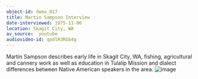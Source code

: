 ```yaml
---
object-id: demo_017
title: Martin Sampson Interview  
date-interviewed: 1975-11-06
location: Skagit City, WA
av_source:  youtube
audiovideo-id: qodlR3RGb4g
---
```


Martin Sampson describes early life in Skagit City, WA, fishing, agricultural and cannery work as well as education in Tulalip Mission and dialect differences between Native American speakers in the area. 
![image](https://user-images.githubusercontent.com/85772373/166004998-91b0c434-ca22-42cf-a502-70d45a12d0bc.png)
